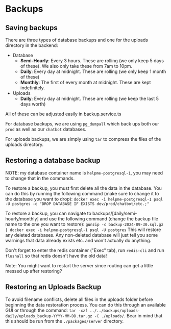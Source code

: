 # Backups

## Saving backups

There are three types of database backups and one for the uploads directory in the backend:

- Database
  - **Semi-Hourly**: Every 3 hours. These are rolling (we only keep 5 days of these). We also only take these from 7am to 10pm.
  - **Daily**: Every day at midnight. These are rolling (we only keep 1 month of these)
  - **Monthly**: The first of every month at midnight. These are kept indefinitely.
- Uploads
  - **Daily**: Every day at midnight. These are rolling (we keep the last 5 days worth)

All of these can be adjusted easily in backup.service.ts

For database backups, we are using `pg_dumpall` which back ups both our `prod` as well as our `chatbot` databases.

For uploads backups, we are simply using `tar` to compress the files of the uploads directory.

## Restoring a database backup

NOTE: my database container name is `helpme-postgresql-1`, you may need to change that in the commands.

To restore a backup, you must first delete all the data in the database. You can do this by running the following command (make sure to change it to the database you want to drop):
`docker exec -i helpme-postgresql-1 psql -U postgres -c "DROP DATABASE IF EXISTS dev/prod/chatbot/etc.;"`

To restore a backup, you can navigate to backups/[daily/semi-hourly/monthly] and use the following command (change the backup file name to the one you want to restore):
`gunzip -c backup-2024-09-30.sql.gz | docker exec -i helpme-postgresql-1 psql -U postgres`
This will restore any deleted databases. Any non-deleted database will just tell you some warnings that data already exists etc. and won't actually do anything.

Don't forget to enter the redis container ("Exec" tab), run `redis-cli` and run `flushall` so that redis doesn't have the old data!

Note: You might want to restart the server since routing can get a little messed up after restoring?

## Restoring an Uploads Backup

To avoid filename conflicts, delete all files in the uploads folder before beginning the data restoration process. You can do this through an available GUI or through the command: `tar -xzf ../../backups/uploads-daily/uploads_backup-YYYY-MM-DD.tar.gz -C ./uploads/`. Bear in mind that this should be run from the ```./packages/server``` directory.
